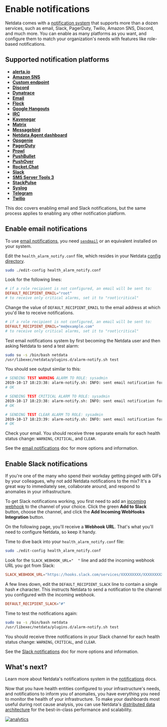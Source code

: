 <!--
title: "Enable notifications"
description: "Send Netdata's alerts to platforms like email, Slack, PagerDuty, Twilio, and more to enable incident response and faster resolution."
custom_edit_url: https://github.com/netdata/netdata/edit/master/docs/monitor/enable-notifications.md
-->

# Enable notifications

Netdata comes with a [notification system](/health/notifications/README.md) that supports more than a dozen services,
such as email, Slack, PagerDuty, Twilio, Amazon SNS, Discord, and much more. You can enable as many platforms as you
want, and configure them to match your organization's needs with features like role-based notifications.

## Supported notification platforms

-   [**alerta.io**](/health/notifications/alerta/README.md)
-   [**Amazon SNS**](/health/notifications/awssns/README.md)
-   [**Custom endpoint**](/health/notifications/custom/README.md)
-   [**Discord**](/health/notifications/discord/README.md)
-   [**Dynatrace**](/health/notifications/dynatrace/README.md)
-   [**Email**](/health/notifications/email/README.md)
-   [**Flock**](/health/notifications/flock/README.md)
-   [**Google Hangouts**](/health/notifications/hangouts/README.md)
-   [**IRC**](/health/notifications/irc/README.md)
-   [**Kavenegar**](/health/notifications/kavenegar/README.md)
-   [**Matrix**](/health/notifications/matrix/README.md)
-   [**Messagebird**](/health/notifications/messagebird/README.md)
-   [**Netdata Agent dashboard**](/health/notifications/web/README.md)
-   [**Opsgenie**](/health/notifications/opsgenie/README.md)
-   [**PagerDuty**](/health/notifications/pagerduty/README.md)
-   [**Prowl**](/health/notifications/prowl/README.md)
-   [**PushBullet**](/health/notifications/pushbullet/README.md)
-   [**PushOver**](/health/notifications/pushover/README.md)
-   [**Rocket.Chat**](/health/notifications/rocketchat/README.md)
-   [**Slack**](/health/notifications/slack/README.md)
-   [**SMS Server Tools 3**](/health/notifications/smstools3/README.md)
-   [**StackPulse**](/health/notifications/stackpulse/README.md)
-   [**Syslog**](/health/notifications/syslog/README.md)
-   [**Telegram**](/health/notifications/telegram/README.md)
-   [**Twilio**](/health/notifications/twilio/README.md)

This doc covers enabling email and Slack notifications, but the same process applies to enabling any other notification
platform.

## Enable email notifications

To use [email notifications](/health/notifications/email/README.md), you need
[`sendmail`](http://www.postfix.org/sendmail.1.html) or an equivalent installed on your system.

Edit the `health_alarm_notify.conf` file, which resides in your Netdata [config
directory](/docs/configure/nodes.md#netdata-config-directory).

```bash
sudo ./edit-config health_alarm_notify.conf
```

Look for the following lines:

```conf
# if a role recipient is not configured, an email will be sent to:
DEFAULT_RECIPIENT_EMAIL="root"
# to receive only critical alarms, set it to "root|critical"
```

Change the value of `DEFAULT_RECIPIENT_EMAIL` to the email address at which you'd like to receive notifications.

```conf
# if a role recipient is not configured, an email will be sent to:
DEFAULT_RECIPIENT_EMAIL="me@example.com"
# to receive only critical alarms, set it to "root|critical"
```

Test email notifications system by first becoming the Netdata user and then asking Netdata to send a test alarm:

```bash
sudo su -s /bin/bash netdata
/usr/libexec/netdata/plugins.d/alarm-notify.sh test
```

You should see output similar to this:

```bash
# SENDING TEST WARNING ALARM TO ROLE: sysadmin
2019-10-17 18:23:38: alarm-notify.sh: INFO: sent email notification for: hostname test.chart.test_alarm is WARNING to 'me@example.com'
# OK

# SENDING TEST CRITICAL ALARM TO ROLE: sysadmin
2019-10-17 18:23:38: alarm-notify.sh: INFO: sent email notification for: hostname test.chart.test_alarm is CRITICAL to 'me@example.com'
# OK

# SENDING TEST CLEAR ALARM TO ROLE: sysadmin
2019-10-17 18:23:39: alarm-notify.sh: INFO: sent email notification for: hostname test.chart.test_alarm is CLEAR to 'me@example.com'
# OK
```

Check your email. You should receive three separate emails for each health status change: `WARNING`, `CRITICAL`, and
`CLEAR`.

See the [email notifications](/health/notifications/email/README.md) doc for more options and information.

## Enable Slack notifications

If you're one of the many who spend their workday getting pinged with GIFs by your colleagues, why not add Netdata
notifications to the mix? It's a great way to immediately see, collaborate around, and respond to anomalies in your
infrastructure.

To get Slack notifications working, you first need to add an [incoming
webhook](https://slack.com/apps/A0F7XDUAZ-incoming-webhooks) to the channel of your choice. Click the green **Add to
Slack** button, choose the channel, and click the **Add Incoming WebHooks Integration** button.

On the following page, you'll receive a **Webhook URL**. That's what you'll need to configure Netdata, so keep it handy.

Time to dive back into your `health_alarm_notify.conf` file:

```bash
sudo ./edit-config health_alarm_notify.conf
```

Look for the `SLACK_WEBHOOK_URL="  "` line and add the incoming webhook URL you got from Slack:

```conf
SLACK_WEBHOOK_URL="https://hooks.slack.com/services/XXXXXXXXX/XXXXXXXXX/XXXXXXXXXXXX"
```

A few lines down, edit the `DEFAULT_RECIPIENT_SLACK` line to contain a single hash `#` character. This instructs Netdata
to send a notification to the channel you configured with the incoming webhook.

```conf
DEFAULT_RECIPIENT_SLACK="#"
```

Time to test the notifications again:

```bash
sudo su -s /bin/bash netdata
/usr/libexec/netdata/plugins.d/alarm-notify.sh test
```

You should receive three notifications in your Slack channel for each health status change: `WARNING`, `CRITICAL`, and
`CLEAR`.

See the [Slack notifications](/health/notifications/slack/README.md) doc for more options and information.

## What's next?

Learn more about Netdata's notifications system in the [notifications](/health/notifications/README.md) docs.

Now that you have health entities configured to your infrastructure's needs, and notifications to inform you of
anomalies, you have everything you need to monitor the health of your infrastructure. To make your dashboards most
useful during root cause analysis, you can use Netdata's [distributed data
architecture](/docs/store/distributed-data-architecture.md) for the best-in-class performance and scalability.

[![analytics](https://www.google-analytics.com/collect?v=1&aip=1&t=pageview&_s=1&ds=github&dr=https%3A%2F%2Fgithub.com%2Fnetdata%2Fnetdata&dl=https%3A%2F%2Fmy-netdata.io%2Fgithub%2Fdocs%2Fmonitor%2Fenable-notifications&_u=MAC~&cid=5792dfd7-8dc4-476b-af31-da2fdb9f93d2&tid=UA-64295674-3)](<>)
